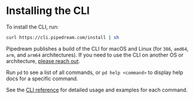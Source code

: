 # Installing the CLI

To install the CLI, run:

```bash
curl https://cli.pipedream.com/install | sh
```

Pipedream publishes a build of the CLI for macOS and Linux (for `386`, `amd64`, `arm`, and `arm64` architectures). If you need to use the CLI on another OS or architecture, [please reach out](/support/).

Run `pd` to see a list of all commands, or `pd help <command>` to display help docs for a specific command.

See the [CLI reference](/cli/reference/) for detailed usage and examples for each command.

<Footer />
